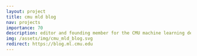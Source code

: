 ```yaml
---
layout: project
title: cmu mld blog
nav: projects
importance: 70
description: editor and founding member for the CMU machine learning department blog
img: /assets/img/cmu_mld_blog.svg
redirect: https://blog.ml.cmu.edu
---
```

